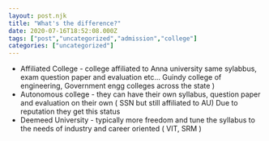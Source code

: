 ```yaml
---
layout: post.njk
title: "What's the difference?"
date: 2020-07-16T18:52:08.000Z
tags: ["post","uncategorized","admission","college"]
categories: ["uncategorized"]
---
```


-   Affiliated College - college affiliated to Anna university same sylabbus, exam question paper and evaluation etc... Guindy college of engineering, Government engg colleges across the state )
-   Autonomous college - they can have their own syllabus, question paper and evaluation on their own ( SSN but still affiliated to AU) Due to reputation they get this status
-   Deemeed University - typically more freedom and tune the syllabus to the needs of industry and career oriented ( VIT, SRM )